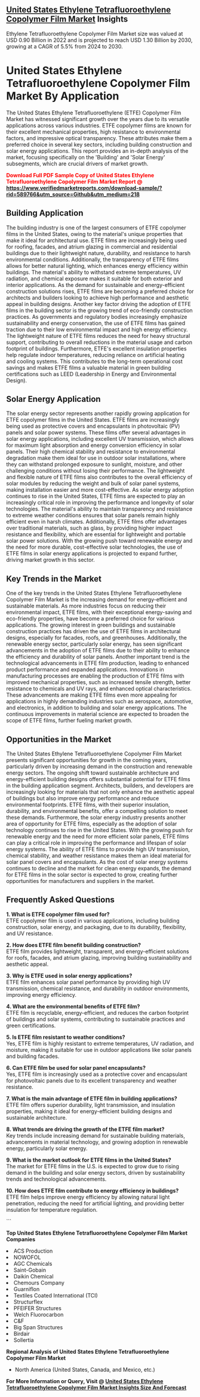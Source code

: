 <h2><a href="https://www.verifiedmarketreports.com/download-sample/?rid=589766&amp;utm_source=Github&amp;utm_medium=218" target="_blank">United States Ethylene Tetrafluoroethylene Copolymer Film Market</a> Insights</h2><p>Ethylene Tetrafluoroethylene Copolymer Film Market size was valued at USD 0.90 Billion in 2022 and is projected to reach USD 1.30 Billion by 2030, growing at a CAGR of 5.5% from 2024 to 2030.</p><p> <h1>United States Ethylene Tetrafluoroethylene Copolymer Film Market By Application</h1> <p>The United States Ethylene Tetrafluoroethylene (ETFE) Copolymer Film Market has witnessed significant growth over the years due to its versatile applications across various industries. ETFE copolymer films are known for their excellent mechanical properties, high resistance to environmental factors, and impressive optical transparency. These attributes make them a preferred choice in several key sectors, including building construction and solar energy applications. This report provides an in-depth analysis of the market, focusing specifically on the 'Building' and 'Solar Energy' subsegments, which are crucial drivers of market growth. <strong><p><span class=""><span style="color: #ff0000;"><strong>Download Full PDF Sample Copy of United States Ethylene Tetrafluoroethylene Copolymer Film Market Report</strong> @ </span><a href="https://www.verifiedmarketreports.com/download-sample/?rid=589766&amp;utm_source=Github&amp;utm_medium=218" target="_blank">https://www.verifiedmarketreports.com/download-sample/?rid=589766&amp;utm_source=Github&amp;utm_medium=218</a></span></p></strong></p> <h2>Building Application</h2> <p>The building industry is one of the largest consumers of ETFE copolymer films in the United States, owing to the material's unique properties that make it ideal for architectural use. ETFE films are increasingly being used for roofing, facades, and atrium glazing in commercial and residential buildings due to their lightweight nature, durability, and resistance to harsh environmental conditions. Additionally, the transparency of ETFE films allows for better natural lighting, which enhances energy efficiency within buildings. The material's ability to withstand extreme temperatures, UV radiation, and chemical exposure makes it suitable for both exterior and interior applications. As the demand for sustainable and energy-efficient construction solutions rises, ETFE films are becoming a preferred choice for architects and builders looking to achieve high performance and aesthetic appeal in building designs. Another key factor driving the adoption of ETFE films in the building sector is the growing trend of eco-friendly construction practices. As governments and regulatory bodies increasingly emphasize sustainability and energy conservation, the use of ETFE films has gained traction due to their low environmental impact and high energy efficiency. The lightweight nature of ETFE films reduces the need for heavy structural support, contributing to overall reductions in the material usage and carbon footprint of buildings. Furthermore, ETFE's excellent insulation properties help regulate indoor temperatures, reducing reliance on artificial heating and cooling systems. This contributes to the long-term operational cost savings and makes ETFE films a valuable material in green building certifications such as LEED (Leadership in Energy and Environmental Design). <h2>Solar Energy Application</h2> <p>The solar energy sector represents another rapidly growing application for ETFE copolymer films in the United States. ETFE films are increasingly being used as protective covers and encapsulants in photovoltaic (PV) panels and solar power systems. These films offer several advantages in solar energy applications, including excellent UV transmission, which allows for maximum light absorption and energy conversion efficiency in solar panels. Their high chemical stability and resistance to environmental degradation make them ideal for use in outdoor solar installations, where they can withstand prolonged exposure to sunlight, moisture, and other challenging conditions without losing their performance. The lightweight and flexible nature of ETFE films also contributes to the overall efficiency of solar modules by reducing the weight and bulk of solar panel systems, making installation easier and more cost-effective. As solar energy adoption continues to rise in the United States, ETFE films are expected to play an increasingly critical role in improving the performance and longevity of solar technologies. The material's ability to maintain transparency and resistance to extreme weather conditions ensures that solar panels remain highly efficient even in harsh climates. Additionally, ETFE films offer advantages over traditional materials, such as glass, by providing higher impact resistance and flexibility, which are essential for lightweight and portable solar power solutions. With the growing push toward renewable energy and the need for more durable, cost-effective solar technologies, the use of ETFE films in solar energy applications is projected to expand further, driving market growth in this sector. <h2>Key Trends in the Market</h2> <p>One of the key trends in the United States Ethylene Tetrafluoroethylene Copolymer Film Market is the increasing demand for energy-efficient and sustainable materials. As more industries focus on reducing their environmental impact, ETFE films, with their exceptional energy-saving and eco-friendly properties, have become a preferred choice for various applications. The growing interest in green buildings and sustainable construction practices has driven the use of ETFE films in architectural designs, especially for facades, roofs, and greenhouses. Additionally, the renewable energy sector, particularly solar energy, has seen significant advancements in the adoption of ETFE films due to their ability to enhance the efficiency and durability of solar panels. Another important trend is the technological advancements in ETFE film production, leading to enhanced product performance and expanded applications. Innovations in manufacturing processes are enabling the production of ETFE films with improved mechanical properties, such as increased tensile strength, better resistance to chemicals and UV rays, and enhanced optical characteristics. These advancements are making ETFE films even more appealing for applications in highly demanding industries such as aerospace, automotive, and electronics, in addition to building and solar energy applications. The continuous improvements in material science are expected to broaden the scope of ETFE films, further fueling market growth. <h2>Opportunities in the Market</h2> <p>The United States Ethylene Tetrafluoroethylene Copolymer Film Market presents significant opportunities for growth in the coming years, particularly driven by increasing demand in the construction and renewable energy sectors. The ongoing shift toward sustainable architecture and energy-efficient building designs offers substantial potential for ETFE films in the building application segment. Architects, builders, and developers are increasingly looking for materials that not only enhance the aesthetic appeal of buildings but also improve energy performance and reduce environmental footprints. ETFE films, with their superior insulation, durability, and environmental benefits, offer a compelling solution to meet these demands. Furthermore, the solar energy industry presents another area of opportunity for ETFE films, especially as the adoption of solar technology continues to rise in the United States. With the growing push for renewable energy and the need for more efficient solar panels, ETFE films can play a critical role in improving the performance and lifespan of solar energy systems. The ability of ETFE films to provide high UV transmission, chemical stability, and weather resistance makes them an ideal material for solar panel covers and encapsulants. As the cost of solar energy systems continues to decline and the market for clean energy expands, the demand for ETFE films in the solar sector is expected to grow, creating further opportunities for manufacturers and suppliers in the market. <h2>Frequently Asked Questions</h2> <p><strong>1. What is ETFE copolymer film used for?</strong><br>ETFE copolymer film is used in various applications, including building construction, solar energy, and packaging, due to its durability, flexibility, and UV resistance.</p> <p><strong>2. How does ETFE film benefit building construction?</strong><br>ETFE film provides lightweight, transparent, and energy-efficient solutions for roofs, facades, and atrium glazing, improving building sustainability and aesthetic appeal.</p> <p><strong>3. Why is ETFE used in solar energy applications?</strong><br>ETFE film enhances solar panel performance by providing high UV transmission, chemical resistance, and durability in outdoor environments, improving energy efficiency.</p> <p><strong>4. What are the environmental benefits of ETFE film?</strong><br>ETFE film is recyclable, energy-efficient, and reduces the carbon footprint of buildings and solar systems, contributing to sustainable practices and green certifications.</p> <p><strong>5. Is ETFE film resistant to weather conditions?</strong><br>Yes, ETFE film is highly resistant to extreme temperatures, UV radiation, and moisture, making it suitable for use in outdoor applications like solar panels and building facades.</p> <p><strong>6. Can ETFE film be used for solar panel encapsulants?</strong><br>Yes, ETFE film is increasingly used as a protective cover and encapsulant for photovoltaic panels due to its excellent transparency and weather resistance.</p> <p><strong>7. What is the main advantage of ETFE film in building applications?</strong><br>ETFE film offers superior durability, light transmission, and insulation properties, making it ideal for energy-efficient building designs and sustainable architecture.</p> <p><strong>8. What trends are driving the growth of the ETFE film market?</strong><br>Key trends include increasing demand for sustainable building materials, advancements in material technology, and growing adoption in renewable energy, particularly solar energy.</p> <p><strong>9. What is the market outlook for ETFE films in the United States?</strong><br>The market for ETFE films in the U.S. is expected to grow due to rising demand in the building and solar energy sectors, driven by sustainability trends and technological advancements.</p> <p><strong>10. How does ETFE film contribute to energy efficiency in buildings?</strong><br>ETFE film helps improve energy efficiency by allowing natural light penetration, reducing the need for artificial lighting, and providing better insulation for temperature regulation.</p> ```</p><p><strong>Top United States Ethylene Tetrafluoroethylene Copolymer Film Market Companies</strong></p><div data-test-id=""><p><li>ACS Production</li><li> NOWOFOL</li><li> AGC Chemicals</li><li> Saint-Gobain</li><li> Daikin Chemical</li><li> Chemours Company</li><li> Guarniflon</li><li> Textiles Coated International (TCI)</li><li> Structurflex</li><li> PFEIFER Structures</li><li> Welch Fluorocarbon</li><li> C&F</li><li> Big Span Structures</li><li> Birdair</li><li> Sollertia</li></p><div><strong>Regional Analysis of&nbsp;United States Ethylene Tetrafluoroethylene Copolymer Film Market</strong></div><ul><li dir="ltr"><p dir="ltr">North America&nbsp;(United States, Canada, and Mexico, etc.)</p></li></ul><p><strong>For More Information or Query, Visit @&nbsp;</strong><strong><a href="https://www.verifiedmarketreports.com/product/ethylene-tetrafluoroethylene-copolymer-film-market/?utm_source=Github&amp;utm_medium=218" target="_blank">United States Ethylene Tetrafluoroethylene Copolymer Film Market Insights Size And Forecast</a></strong></p></div>
